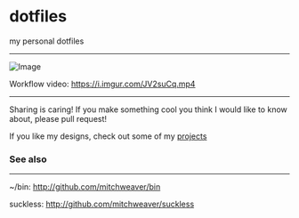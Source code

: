 # dotfiles
my personal dotfiles

------


![Image](https://i.imgur.com/6AF3pdn.jpg)

Workflow video: https://i.imgur.com/JV2suCq.mp4

-------

Sharing is caring! If you make something cool you think I would like to know about, please pull request!

If you like my designs, check out some of my [projects](http://github.com/mitchweaver)

### See also
---------

~/bin: http://github.com/mitchweaver/bin

suckless: http://github.com/mitchweaver/suckless
